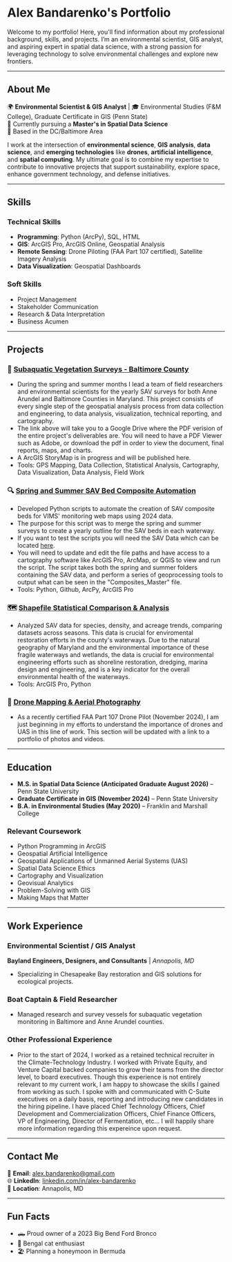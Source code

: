 # Alex Bandarenko's Portfolio  

Welcome to my portfolio! Here, you'll find information about my professional background, skills, and projects. I’m an environmental scientist, GIS analyst, and aspiring expert in spatial data science, with a strong passion for leveraging technology to solve environmental challenges and explore new frontiers.

---

## About Me  
🌍 **Environmental Scientist & GIS Analyst** | 🎓 Environmental Studies (F&M College), Graduate Certificate in GIS (Penn State)  
🚀 Currently pursuing a **Master's in Spatial Data Science**  
📍 Based in the DC/Baltimore Area  

I work at the intersection of **environmental science**, **GIS analysis**, **data science**, and **emerging technologies** like **drones**, **artificial intelligence**, and **spatial computing**. My ultimate goal is to combine my expertise to contribute to innovative projects that support sustainability, explore space, enhance government technology, and defense initiatives.

---

## Skills  
### Technical Skills  
- **Programming**: Python (ArcPy), SQL, HTML  
- **GIS**: ArcGIS Pro, ArcGIS Online, Geospatial Analysis  
- **Remote Sensing**: Drone Piloting (FAA Part 107 certified), Satellite Imagery Analysis  
- **Data Visualization**: Geospatial Dashboards  

### Soft Skills  
- Project Management  
- Stakeholder Communication  
- Research & Data Interpretation
- Business Acumen 

---

## Projects  
### 🌱 [Subaquatic Vegetation Surveys - Baltimore County](https://drive.google.com/file/d/15wwp6el_BKR4gihspn6cxKzxbaKyjVjT/view?usp=drive_link)  
- During the spring and summer months I lead a team of field researchers and environmental scientists for the yearly SAV surveys for both Anne Arundel and Baltimore Counties in Maryland. This project consists of every single step of the geospatial analysis process from data collection and engineering, to data analysis, visualization, technical reporting, and cartography. 
- The link above will take you to a Google Drive where the PDF verision of the entire project's deliverables are. You will need to have a PDF Viewer such as Adobe, or download the pdf in order to view the document, final reports, maps, and charts.
- A ArcGIS StoryMap is in progress and will be published here. 
- Tools: GPS Mapping, Data Collection, Statistical Analysis, Cartography, Data Visualization, Data Analysis, Field Work

### 🔍 [Spring and Summer SAV Bed Composite Automation](https://github.com/a-b-1-source/a-b-1-source.github.io/blob/2814ed4ff8bdd321f419cb1463c1aad0db2d825d/Create%20the%20Yearly%20Composites)  
- Developed Python scripts to automate the creation of SAV composite beds for VIMS' monitoring web maps using 2024 data.
- The purpose for this script was to merge the spring and summer surveys to create a yearly outline for the SAV beds in each waterway.
- If you want to test the scripts you will need the SAV Data which can be located [here](https://drive.google.com/file/d/1dZfMBy6YFHtZFXraY-EtB0z1GfYf4Hxg/view?usp=sharing).
- You will need to update and edit the file paths and have access to a cartography software like ArcGIS Pro, ArcMap, or QGIS to view and run the script. The script takes both the spring and summer folders containing the SAV data, and perform a series of geoprocessing tools to output what can be seen in the "Composites_Master" file.   
- Tools: Python, Github, ArcPy, ArcGIS Pro  

### 🗺️ [Shapefile Statistical Comparison & Analysis](https://github.com/a-b-1-source/a-b-1-source.github.io/blob/9a5980594703cdce793f368f9b80c9a7d1ebe31f/SAV%20Species%20Distribution)  
- Analyzed SAV data for species, density, and acreage trends, comparing datasets across seasons. This data is crucial for enviromental restoration efforts in the county's waterways. Due to the natural geography of Maryland and the environmental importance of these fragile waterways and wetlands, the data is crucial for environmental engineering efforts such as shoreline restoration, dredging, marina design and engineering, and is a key indicator for the overall environmental health of the waterways.
- Tools: ArcGIS Pro, Python 

### 🌊 [Drone Mapping & Aerial Photography]()  
- As a recently certified FAA Part 107 Drone Pilot (November 2024), I am just beginning in my efforts to understand the importance of drones and UAS in this line of work. This section will be updated with a link to a portfolio of photos and videos.

---

## Education  
- **M.S. in Spatial Data Science (Anticipated Graduate August 2026)** – Penn State University  
- **Graduate Certificate in GIS (November 2024)** – Penn State University  
- **B.A. in Environmental Studies (May 2020)** – Franklin and Marshall College

### Relevant Coursework
- Python Programming in ArcGIS
- Geospatial Artificial Intelligence
- Geospatial Applications of Unmanned Aerial Systems (UAS)
- Spatial Data Science Ethics
- Cartography and Visualization
- Geovisual Analytics
- Problem-Solving with GIS
- Making Maps that Matter
---

## Work Experience  
### Environmental Scientist / GIS Analyst  
**Bayland Engineers, Designers, and Consultants** | *Annapolis, MD*  
- Specializing in Chesapeake Bay restoration and GIS solutions for ecological projects.  

### Boat Captain & Field Researcher  
- Managed research and survey vessels for subaquatic vegetation monitoring in Baltimore and Anne Arundel counties.

### Other Professional Experience
- Prior to the start of 2024, I worked as a retained technical recruiter in the Climate-Technology Industry. I worked with Private Equity, and Venture Capital backed companies to grow their teams from the director level, to board executives. Though this experience is not entirely relevant to my current work, I am happy to showcase the skills I gained from working as such. I spoke with and communicated with C-Suite executives on a daily basis, reporting and introducing new candidates in the hiring pipeline. I have placed Chief Technology Officers, Chief Development and Commercialization Officers, Chief Finance Officers, VP of Engineering, Director of Fermentation, etc... I will happily share more information regarding this expereince upon request.

---

## Contact Me  
📧 **Email**: [alex.bandarenko@gmail.com](mailto:alex.bandarenko@gmail.com)  
🌐 **LinkedIn**: [linkedin.com/in/alex-bandarenko](https://linkedin.com/in/alex-bandarenko)   
📍 **Location**: Annapolis, MD  

---

## Fun Facts  
- 🛻 Proud owner of a 2023 Big Bend Ford Bronco  
- 🐾 Bengal cat enthusiast  
- 🏖️ Planning a honeymoon in Bermuda  


